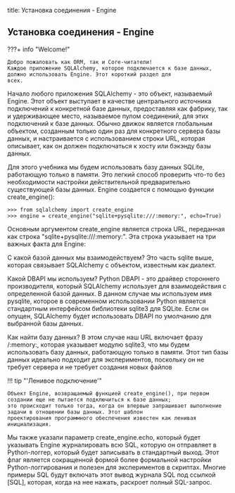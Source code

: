title: Установка соединения - Engine

## Установка соединения - Engine

???+ info "Welcome!"

    Добро пожаловать как ORM, так и Core-читатели!
    Каждое приложение SQLAlchemy, которое подключается к базе данных, должно использовать Engine. Этот короткий раздел для
    всех.

Начало любого приложения SQLAlchemy - это объект, называемый Engine. Этот объект выступает в качестве центрального
источника подключений к конкретной базе данных, предоставляя как фабрику, так и удерживающее место, называемое пулом
соединений, для этих подключений к базе данных. Обычно движок является глобальным объектом, созданным только один раз
для конкретного сервера базы данных, и настраивается с использованием строки URL, которая описывает, как он должен
подключаться к хосту или бэкэнду базы данных.

Для этого учебника мы будем использовать базу данных SQLite, работающую только в памяти. Это легкий способ проверить
что-то без необходимости настройки действительной предварительно существующей базы данных. Engine создается с помощью
функции create_engine():

```
>>> from sqlalchemy import create_engine
>>> engine = create_engine("sqlite+pysqlite:///:memory:", echo=True)
```

Основным аргументом create_engine является строка URL, переданная как строка "sqlite+pysqlite:///:memory:". Эта строка
указывает на три важных факта для Engine:

С какой базой данных мы взаимодействуем? Это часть sqlite выше, которая связывает SQLAlchemy с объектом, известным как
диалект.

Какой DBAPI мы используем? Python DBAPI - это драйвер стороннего производителя, который SQLAlchemy использует для
взаимодействия с определенной базой данных. В данном случае мы используем имя pysqlite, которое в современном
использовании Python является стандартным интерфейсом библиотеки sqlite3 для SQLite. Если он опущен, SQLAlchemy будет
использовать DBAPI по умолчанию для выбранной базы данных.

Как найти базу данных? В этом случае наш URL включает фразу /:memory:, которая указывает модулю sqlite3, что мы будем
использовать базу данных, работающую только в памяти. Этот тип базы данных идеально подходит для экспериментов,
поскольку он не требует сервера и не требует создания новых файлов

!!! tip "'Ленивое подключение'"

    Объект Engine, возвращаемый функцией create_engine(), при первом создании еще не пытается подключиться к базе данных;
    это происходит только тогда, когда он впервые запрашивает выполнение задачи в отношении базы данных. Этот шаблон
    проектирования программного обеспечения известен как ленивая инициализация.

Мы также указали параметр create_engine.echo, который будет указывать Engine журналировать всю SQL, которую он
отправляет в Python-логгер, который будет записывать в стандартный выход. Этот флаг является сокращенной формой более
формальной настройки Python-логгирования и полезен для экспериментов в скриптах. Многие примеры SQL будут включать этот
вывод журнала SQL под ссылкой [SQL], которая, когда на нее нажать, раскроет полный SQL-запрос.